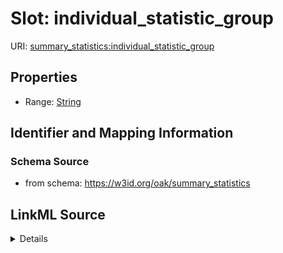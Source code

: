 # Slot: individual_statistic_group

URI: [summary_statistics:individual_statistic_group](https://w3id.org/oaklib/summary_statistics.individual_statistic_group)



<!-- no inheritance hierarchy -->







## Properties

* Range: [String](String.md)





## Identifier and Mapping Information







### Schema Source


* from schema: https://w3id.org/oak/summary_statistics




## LinkML Source

<details>
```yaml
name: individual_statistic_group
from_schema: https://w3id.org/oak/summary_statistics
rank: 1000
alias: individual_statistic_group
is_grouping_slot: true
range: string

```
</details>
